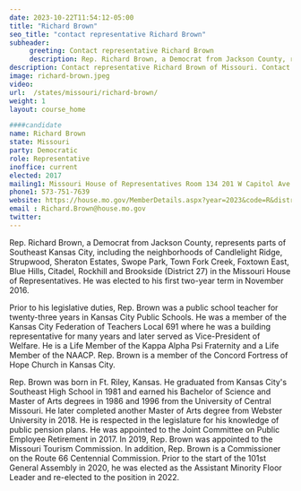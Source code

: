 ```yaml
---
date: 2023-10-22T11:54:12-05:00
title: "Richard Brown"
seo_title: "contact representative Richard Brown"
subheader:
     greeting: Contact representative Richard Brown
     description: Rep. Richard Brown, a Democrat from Jackson County, represents parts of Southeast Kansas City, including the neighborhoods of Candlelight Ridge, Strupwood, Sheraton Estates, Swope Park, Town Fork Creek, Foxtown East, Blue Hills, Citadel, Rockhill and Brookside (District 27) in the Missouri House of Representatives.
description: Contact representative Richard Brown of Missouri. Contact information for Richard Brown includes email address, phone number, and mailing address.
image: richard-brown.jpeg
video:
url:  /states/missouri/richard-brown/
weight: 1
layout: course_home

####candidate
name: Richard Brown
state: Missouri
party: Democratic
role: Representative
inoffice: current
elected: 2017
mailing1: Missouri House of Representatives Room 134 201 W Capitol Ave Jefferson City, MO 65101
phone1: 573-751-7639
website: https://house.mo.gov/MemberDetails.aspx?year=2023&code=R&district=027/
email : Richard.Brown@house.mo.gov
twitter:
---
```


Rep. Richard Brown, a Democrat from Jackson County, represents parts of Southeast Kansas City, including the neighborhoods of Candlelight Ridge, Strupwood, Sheraton Estates, Swope Park, Town Fork Creek, Foxtown East, Blue Hills, Citadel, Rockhill and Brookside (District 27) in the Missouri House of Representatives. He was elected to his first two-year term in November 2016.

Prior to his legislative duties, Rep. Brown was a public school teacher for twenty-three years in Kansas City Public Schools. He was a member of the Kansas City Federation of Teachers Local 691 where he was a building representative for many years and later served as Vice-President of Welfare. He is a Life Member of the Kappa Alpha Psi Fraternity and a Life Member of the NAACP. Rep. Brown is a member of the Concord Fortress of Hope Church in Kansas City.

Rep. Brown was born in Ft. Riley, Kansas. He graduated from Kansas City's Southeast High School in 1981 and earned his Bachelor of Science and Master of Arts degrees in 1986 and 1996 from the University of Central Missouri. He later completed another Master of Arts degree from Webster University in 2018. He is respected in the legislature for his knowledge of public pension plans. He was appointed to the Joint Committee on Public Employee Retirement in 2017. In 2019, Rep. Brown was appointed to the Missouri Tourism Commission. In addition, Rep. Brown is a Commissioner on the Route 66 Centennial Commission. Prior to the start of the 101st General Assembly in 2020, he was elected as the Assistant Minority Floor Leader and re-elected to the position in 2022.
